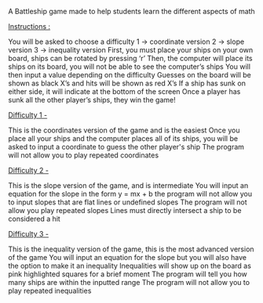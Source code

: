 A Battleship game made to help students learn the different aspects of math 


<ins>Instructions :</ins>

You will be asked to choose a difficulty
1 -> coordinate version
2 -> slope version
3 -> inequality version
First, you must place your ships on your own board, ships can be rotated by pressing ‘r’
Then, the computer will place its ships on its board, you will not be able to see the computer’s ships
You will then input a value depending on the difficulty
Guesses on the board will be shown as black X’s and hits will be shown as red X’s
If a ship has sunk on either side, it will indicate at the bottom of the screen
Once a player has sunk all the other player’s ships, they win the game!

<ins>Difficulty 1 - </ins>

This is the coordinates version of the game and is the easiest
Once you place all your ships and the computer places all of its ships, you will be asked to input a coordinate to guess the other player's ship
The program will not allow you to play repeated coordinates

<ins>Difficulty 2 - </ins>

This is the slope version of the game, and is intermediate
You will input an equation for the slope in the form y = mx + b
the program will not allow you to input slopes that are flat lines or undefined slopes
The program will not allow you play repeated slopes
Lines must directly intersect a ship to be considered a hit

<ins>Difficulty 3 - </ins>

This is the inequality version of the game, this is the most advanced version of the game
You will input an equation for the slope but you will also have the option to make it an inequality
Inequalities will show up on the board as pink highlighted squares for a brief moment
The program will tell you how many ships are within the inputted range
The program will not allow you to play repeated inequalities
